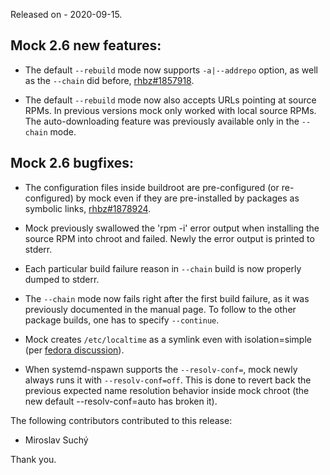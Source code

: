 Released on - 2020-09-15.

## Mock 2.6 new features:

 * The default `--rebuild` mode now supports `-a|--addrepo` option, as
   well as the `--chain` did before, 
   [rhbz#1857918](bugzilla.redhat.com/1857918).

 * The default `--rebuild` mode now also accepts URLs pointing at source
   RPMs.  In previous versions mock only worked with local source RPMs.
   The auto-downloading feature was previously available only in the
   `--chain` mode.

## Mock 2.6 bugfixes:

 * The configuration files inside buildroot are pre-configured
   (or re-configured) by mock even if they are pre-installed by packages
   as symbolic links, [rhbz#1878924](bugzilla.redhat.com/1878924).

 * Mock previously swallowed the 'rpm -i' error output when installing the
   source RPM into chroot and failed.  Newly the error output is printed to
   stderr.

 * Each particular build failure reason in `--chain` build is now properly
   dumped to stderr.

 * The `--chain` mode now fails right after the first build failure, as
   it was previously documented in the manual page.  To follow to the
   other package builds, one has to specify `--continue`.

 * Mock creates `/etc/localtime` as a symlink even with isolation=simple
   (per [fedora discussion](https://lists.fedoraproject.org/archives/list/devel@lists.fedoraproject.org/thread/BNTFZH6VS43Q7FLRIZYSBOTKDK6KMQZQ/)).

 * When systemd-nspawn supports the `--resolv-conf=`, mock newly always
   runs it with `--resolv-conf=off`.  This is done to revert back the previous
   expected name resolution behavior inside mock chroot (the new default
   --resolv-conf=auto has broken it).

The following contributors contributed to this release:

 * Miroslav Suchý

Thank you.

